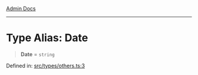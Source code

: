 [Admin Docs](/)

***

# Type Alias: Date

> **Date** = `string`

Defined in: [src/types/others.ts:3](https://github.com/PalisadoesFoundation/talawa-admin/blob/main/src/types/others.ts#L3)

